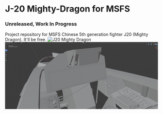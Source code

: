 # J-20 Mighty-Dragon for MSFS
### Unreleased, Work In Progress
Project repository for MSFS Chinese 5th generation fighter J20 (Mighty Dragon). It'll be free.
![J20 Mighty Dragon](https://twinfinite.net/wp-content/uploads/2019/03/78231-plaaf-china-air-force-chengdu-j-20_PlanespottersNet_898892_93c5abc244-1000x600.jpg)
![Cockpit WIP](https://github.com/h0rnb1ll/mighty-dragon/blob/main/images/wip.cockpit.jpg)
